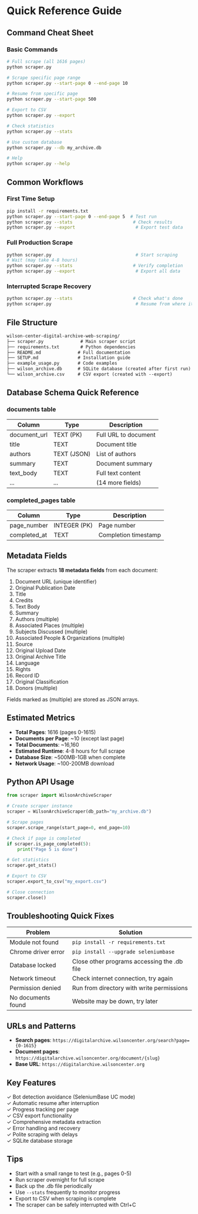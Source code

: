 # Quick Reference Guide

## Command Cheat Sheet

### Basic Commands

```bash
# Full scrape (all 1616 pages)
python scraper.py

# Scrape specific page range
python scraper.py --start-page 0 --end-page 10

# Resume from specific page
python scraper.py --start-page 500

# Export to CSV
python scraper.py --export

# Check statistics
python scraper.py --stats

# Use custom database
python scraper.py --db my_archive.db

# Help
python scraper.py --help
```

## Common Workflows

### First Time Setup

```bash
pip install -r requirements.txt
python scraper.py --start-page 0 --end-page 5  # Test run
python scraper.py --stats                       # Check results
python scraper.py --export                       # Export test data
```

### Full Production Scrape

```bash
python scraper.py                                # Start scraping
# Wait (may take 4-8 hours)
python scraper.py --stats                       # Verify completion
python scraper.py --export                       # Export all data
```

### Interrupted Scrape Recovery

```bash
python scraper.py --stats                       # Check what's done
python scraper.py                                # Resume from where it left off
```

## File Structure

```md
wilson-center-digital-archive-web-scraping/
├── scraper.py              # Main scraper script
├── requirements.txt        # Python dependencies
├── README.md              # Full documentation
├── SETUP.md               # Installation guide
├── example_usage.py       # Code examples
├── wilson_archive.db      # SQLite database (created after first run)
└── wilson_archive.csv     # CSV export (created with --export)
```

## Database Schema Quick Reference

### documents table

| Column | Type | Description |
|--------|------|-------------|
| document_url | TEXT (PK) | Full URL to document |
| title | TEXT | Document title |
| authors | TEXT (JSON) | List of authors |
| summary | TEXT | Document summary |
| text_body | TEXT | Full text content |
| ... | ... | (14 more fields) |

### completed_pages table

| Column | Type | Description |
|--------|------|-------------|
| page_number | INTEGER (PK) | Page number |
| completed_at | TEXT | Completion timestamp |

## Metadata Fields

The scraper extracts **18 metadata fields** from each document:

1. Document URL (unique identifier)
2. Original Publication Date
3. Title
4. Credits
5. Text Body
6. Summary
7. Authors (multiple)
8. Associated Places (multiple)
9. Subjects Discussed (multiple)
10. Associated People & Organizations (multiple)
11. Source
12. Original Upload Date
13. Original Archive Title
14. Language
15. Rights
16. Record ID
17. Original Classification
18. Donors (multiple)

Fields marked as (multiple) are stored as JSON arrays.

## Estimated Metrics

- **Total Pages**: 1616 (pages 0-1615)
- **Documents per Page**: ~10 (except last page)
- **Total Documents**: ~16,160
- **Estimated Runtime**: 4-8 hours for full scrape
- **Database Size**: ~500MB-1GB when complete
- **Network Usage**: ~100-200MB download

## Python API Usage

```python
from scraper import WilsonArchiveScraper

# Create scraper instance
scraper = WilsonArchiveScraper(db_path="my_archive.db")

# Scrape pages
scraper.scrape_range(start_page=0, end_page=10)

# Check if page is completed
if scraper.is_page_completed(5):
    print("Page 5 is done")

# Get statistics
scraper.get_stats()

# Export to CSV
scraper.export_to_csv("my_export.csv")

# Close connection
scraper.close()
```

## Troubleshooting Quick Fixes

| Problem | Solution |
|---------|----------|
| Module not found | `pip install -r requirements.txt` |
| Chrome driver error | `pip install --upgrade seleniumbase` |
| Database locked | Close other programs accessing the .db file |
| Network timeout | Check internet connection, try again |
| Permission denied | Run from directory with write permissions |
| No documents found | Website may be down, try later |

## URLs and Patterns

- **Search pages**: `https://digitalarchive.wilsoncenter.org/search?page={0-1615}`
- **Document pages**: `https://digitalarchive.wilsoncenter.org/document/{slug}`
- **Base URL**: `https://digitalarchive.wilsoncenter.org`

## Key Features

✓ Bot detection avoidance (SeleniumBase UC mode)  
✓ Automatic resume after interruption  
✓ Progress tracking per page  
✓ CSV export functionality  
✓ Comprehensive metadata extraction  
✓ Error handling and recovery  
✓ Polite scraping with delays  
✓ SQLite database storage  

## Tips

- Start with a small range to test (e.g., pages 0-5)
- Run scraper overnight for full scrape
- Back up the .db file periodically
- Use `--stats` frequently to monitor progress
- Export to CSV when scraping is complete
- The scraper can be safely interrupted with Ctrl+C
